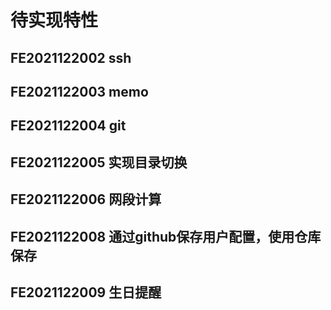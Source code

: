 # 待实现特性
## FE2021122002 ssh
## FE2021122003 memo
## FE2021122004 git
## FE2021122005 实现目录切换
## FE2021122006 网段计算
## FE2021122008 通过github保存用户配置，使用仓库保存
## FE2021122009 生日提醒